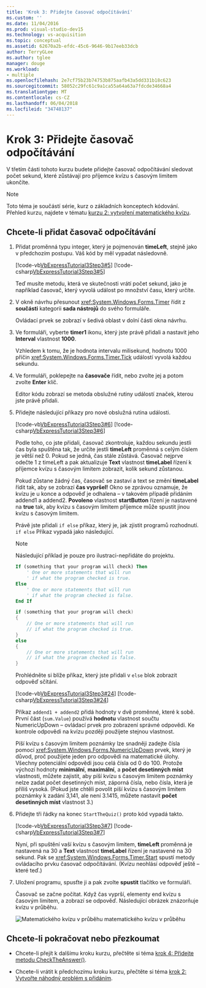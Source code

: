 ```yaml
---
title: 'Krok 3: Přidejte časovač odpočítávání'
ms.custom: ''
ms.date: 11/04/2016
ms.prod: visual-studio-dev15
ms.technology: vs-acquisition
ms.topic: conceptual
ms.assetid: 62670a2b-efdc-45c6-9646-9b17eeb33dcb
author: TerryGLee
ms.author: tglee
manager: douge
ms.workload:
- multiple
ms.openlocfilehash: 2e7cf75b23b74753b875aafb43a5dd331b18c623
ms.sourcegitcommit: 58052c29fc61c9a1ca55a64a63a7fdcde34668a4
ms.translationtype: MT
ms.contentlocale: cs-CZ
ms.lasthandoff: 06/04/2018
ms.locfileid: "34748137"
---
```

# <a name="step-3-add-a-countdown-timer"></a>Krok 3: Přidejte časovač odpočítávání
V třetím části tohoto kurzu budete přidejte časovač odpočítávání sledovat počet sekund, které zůstávají pro příjemce kvízu s časovým limitem ukončíte.

> [!NOTE]
>  Toto téma je součástí série, kurz o základních konceptech kódování. Přehled kurzu, najdete v tématu [kurzu 2: vytvoření matematického kvízu](../ide/tutorial-2-create-a-timed-math-quiz.md).

## <a name="to-add-a-countdown-timer"></a>Chcete-li přidat časovač odpočítávání

1.  Přidat proměnná typu integer, který je pojmenován **timeLeft**, stejně jako v předchozím postupu. Váš kód by měl vypadat následovně.

     [!code-vb[VbExpressTutorial3Step3#5](../ide/codesnippet/VisualBasic/step-3-add-a-countdown-timer_1.vb)]
     [!code-csharp[VbExpressTutorial3Step3#5](../ide/codesnippet/CSharp/step-3-add-a-countdown-timer_1.cs)]

     Teď musíte metodu, která ve skutečnosti vrátí počet sekund, jako je například časovač, který vyvolá událost po množství času, který určíte.

2.  V okně návrhu přesunout <xref:System.Windows.Forms.Timer> řídit z **součásti** kategorii **sada nástrojů** do svého formuláře.

     Ovládací prvek se zobrazí v šedivá oblast v dolní části okna návrhu.

3.  Ve formuláři, vyberte **timer1** ikonu, který jste právě přidali a nastavit jeho **Interval** vlastnost **1000**.

     Vzhledem k tomu, že je hodnota intervalu milisekund, hodnotu 1000 příčin <xref:System.Windows.Forms.Timer.Tick> událostí vyvolá každou sekundu.

4.  Ve formuláři, poklepejte na **časovače** řídit, nebo zvolte jej a potom zvolte **Enter** klíč.

     Editor kódu zobrazí se metoda obslužné rutiny událostí značek, kterou jste právě přidali.

5.  Přidejte následující příkazy pro nové obslužná rutina události.

     [!code-vb[VbExpressTutorial3Step3#6](../ide/codesnippet/VisualBasic/step-3-add-a-countdown-timer_2.vb)]
     [!code-csharp[VbExpressTutorial3Step3#6](../ide/codesnippet/CSharp/step-3-add-a-countdown-timer_2.cs)]

     Podle toho, co jste přidali, časovač zkontroluje, každou sekundu jestli čas byla spuštěna tak, že určíte jestli **timeLeft** proměnná s celým číslem je větší než 0. Pokud se jedná, čas stále zůstává. Časovač nejprve odečte 1 z timeLeft a pak aktualizuje **Text** vlastnost **timeLabel** řízení k příjemce kvízu s časovým limitem zobrazit, kolik sekund zůstanou.

     Pokud zůstane žádný čas, časovač se zastaví a text se změní **timeLabel** řídit tak, aby se zobrazí **čas vypršel!** Okno se zprávou oznamuje, že kvízu je u konce a odpověď je odhalena – v takovém případě přidáním addend1 a addend2. **Povoleno** vlastnost **startButton** řízení je nastavené na **true** tak, aby kvízu s časovým limitem příjemce může spustit jinou kvízu s časovým limitem.

     Právě jste přidali `if else` příkaz, který je, jak zjistit programů rozhodnutí. `if else` Příkaz vypadá jako následující.

    > [!NOTE]
    >  Následující příklad je pouze pro ilustraci-nepřidáte do projektu.

    ```vb
    If (something that your program will check) Then
        ' One or more statements that will run
        ' if what the program checked is true.
    Else
        ' One or more statements that will run
        ' if what the program checked is false.
    End If
    ```

    ```csharp
    if (something that your program will check)
    {
        // One or more statements that will run
        // if what the program checked is true.
    }
    else
    {
        // One or more statements that will run
        // if what the program checked is false.
    }
    ```

     Prohlédněte si blíže příkaz, který jste přidali v `else` blok zobrazit odpověď sčítání.

     [!code-vb[VbExpressTutorial3Step3#24](../ide/codesnippet/VisualBasic/step-3-add-a-countdown-timer_3.vb)]
     [!code-csharp[VbExpressTutorial3Step3#24](../ide/codesnippet/CSharp/step-3-add-a-countdown-timer_3.cs)]

     Příkaz `addend1 + addend2` přidá hodnoty v dvě proměnné, které k sobě. První část (`sum.Value`) používá **hodnotu** vlastnost součtu NumericUpDown – ovládací prvek pro zobrazení správné odpovědi. Ke kontrole odpovědi na kvízu později použijete stejnou vlastnost.

     Píší kvízu s časovým limitem poznámky lze snadněji zadejte čísla pomocí <xref:System.Windows.Forms.NumericUpDown> prvek, který je důvod, proč použijete jeden pro odpovědi na matematické úlohy. Všechny potenciální odpovědi jsou celá čísla od 0 do 100. Protože výchozí hodnoty **minimální**, **maximální**, a **počet desetinných míst** vlastnosti, můžete zajistit, aby píší kvízu s časovým limitem poznámky nelze zadat počet desetinných míst, záporná čísla, nebo čísla, která je příliš vysoká. (Pokud jste chtěli povolit píší kvízu s časovým limitem poznámky k zadání 3,141, ale není 3.1415, můžete nastavit **počet desetinných míst** vlastnost 3.)

6.  Přidejte tři řádky na konec `StartTheQuiz()` proto kód vypadá takto.

     [!code-vb[VbExpressTutorial3Step3#7](../ide/codesnippet/VisualBasic/step-3-add-a-countdown-timer_4.vb)]
     [!code-csharp[VbExpressTutorial3Step3#7](../ide/codesnippet/CSharp/step-3-add-a-countdown-timer_4.cs)]

     Nyní, při spuštění vaší kvízu s časovým limitem, **timeLeft** proměnná je nastavená na 30 a **Text** vlastnost **timeLabel** řízení je nastavené na 30 sekund. Pak se <xref:System.Windows.Forms.Timer.Start> spustí metody ovládacího prvku časovač odpočítávání. (Kvízu neohlásí odpověď ještě – které teď.)

7.  Uložení programu, spusťte ji a pak zvolte **spustit** tlačítko ve formuláři.

     Časovač se začne počítat. Když čas vyprší, elementy end kvízu s časovým limitem, a zobrazí se odpověď. Následující obrázek znázorňuje kvízu v průběhu.

     ![Matematického kvízu v průběhu](../ide/media/express_addcountdown.png) matematického kvízu v průběhu

## <a name="to-continue-or-review"></a>Chcete-li pokračovat nebo přezkoumat

-   Chcete-li přejít k dalšímu kroku kurzu, přečtěte si téma [krok 4: Přidejte metodu CheckTheAnswer()](../ide/step-4-add-the-checktheanswer-parens-method.md).

-   Chcete-li vrátit k předchozímu kroku kurzu, přečtěte si téma [krok 2: Vytvořte náhodný problém s přidáním](../ide/step-2-create-a-random-addition-problem.md).
